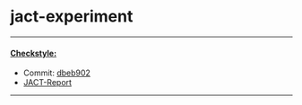 # jact-experiment
---
#### [Checkstyle:](https://github.com/checkstyle/checkstyle)  
- Commit: [dbeb902](https://github.com/checkstyle/checkstyle/commit/dbeb9024c861ad11b194e40d8c6e08d7e6ec5122)  
- [JACT-Report](./checkstyle-jact-report/)
---
